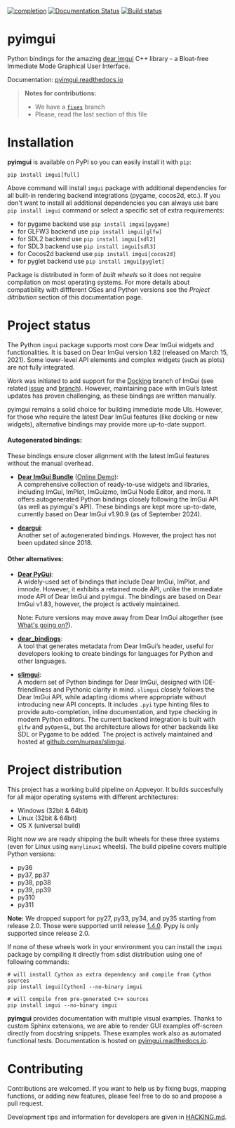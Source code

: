 [![completion](https://img.shields.io/badge/completion-72%25%20%28536%20of%20735%29-blue.svg)](https://github.com/pyimgui/pyimgui)
[![Documentation Status](https://readthedocs.org/projects/pyimgui/badge/?version=latest)](https://pyimgui.readthedocs.io/en/latest/?badge=latest)
[![Build status](https://ci.appveyor.com/api/projects/status/mr97t941p6k4c261/branch/master?svg=true)](https://ci.appveyor.com/project/KinoxKlark/pyimgui/branch/master)

# pyimgui

Python bindings for the amazing
[dear imgui](https://github.com/ocornut/imgui) C++ library - a Bloat-free
Immediate Mode Graphical User Interface.

Documentation: [pyimgui.readthedocs.io](https://pyimgui.readthedocs.io/en/latest/)

> **Notes for contributions:**
> - We have a [`fixes`](https://github.com/pyimgui/pyimgui/tree/fixes) branch
> - Please, read the last section of this file

# Installation

**pyimgui** is available on PyPI so you can easily install it with `pip`:
 
    pip install imgui[full]

Above command will install `imgui` package with additional dependencies for all
built-in rendering backend integrations (pygame, cocos2d, etc.). If you don't
want to install all additional dependencies you can always use bare
`pip install imgui` command or select a specific set of extra requirements:

* for pygame backend use `pip install imgui[pygame]`
* for GLFW3 backend use `pip install imgui[glfw]`
* for SDL2 backend use `pip install imgui[sdl2]`
* for SDL3 backend use `pip install imgui[sdl3]`
* for Cocos2d backend use `pip install imgui[cocos2d]`
* for pyglet backend use `pip install imgui[pyglet]`

Package is distributed in form of *built wheels* so it does not require
compilation on most operating systems. For more details about compatibility
with diffferent OSes and Python versions see the *Project ditribution*
section of this documentation page.


# Project status

The Python `imgui` package supports most core Dear ImGui widgets and functionalities. It is based on Dear ImGui version 1.82 (released on March 15, 2021). Some lower-level API elements and complex widgets (such as plots) are not fully integrated.

Work was initiated to add support for the [Docking](https://github.com/ocornut/imgui/wiki/Docking) branch of ImGui (see related [issue](https://github.com/pyimgui/pyimgui/issues/259) and [branch](https://github.com/pyimgui/pyimgui/tree/docking)). However, maintaining pace with ImGui’s latest updates has proven challenging, as these bindings are written manually.

pyimgui remains a solid choice for building immediate mode UIs. However, for those who require the latest Dear ImGui features (like docking or new widgets), alternative bindings may provide more up-to-date support.

#### Autogenerated bindings: 
These bindings ensure closer alignment with the latest ImGui features without the manual overhead.


- **[Dear ImGui Bundle](https://pthom.github.io/imgui_bundle/)** ([Online Demo](https://traineq.org/ImGuiBundle/emscripten/bin/demo_imgui_bundle.html)):  
  A comprehensive collection of ready-to-use widgets and libraries, including ImGui, ImPlot, ImGuizmo, ImGui Node Editor, and more. It offers autogenerated Python bindings closely following the ImGui API (as well as pyimgui's API). These bindings are kept more up-to-date, currently based on Dear ImGui v1.90.9 (as of September 2024).

- **[deargui](https://github.com/cammm/deargui)**:  
  Another set of autogenerated bindings. However, the project has not been updated since 2018.

#### Other alternatives:
- **[Dear PyGui](https://github.com/hoffstadt/DearPyGui)**:  
  A widely-used set of bindings that include Dear ImGui, ImPlot, and imnode. However, it exhibits a retained mode API,
  unlike the immediate mode API of Dear ImGui and pyimgui. The bindings are based on Dear ImGui v1.83, however, the project is actively maintained.

  Note: Future versions may move away from Dear ImGui altogether (see [What's going on?](https://github.com/hoffstadt/DearPyGui/wiki/What's-going-on%3F)).
  

- **[dear_bindings](https://github.com/dearimgui/dear_bindings)**:  
    A tool that generates metadata from Dear ImGui’s header, useful for developers looking to create bindings for languages for Python and other languages.

- **[slimgui](https://nurpax.github.io/slimgui/)**:  
    A modern set of Python bindings for Dear ImGui, designed with IDE-friendliness and Pythonic clarity in mind. `slimgui` closely follows the Dear ImGui API, while adapting idioms where appropriate without introducing new API concepts. It includes `.pyi` type hinting files to provide auto-completion, inline documentation, and type checking in modern Python editors. The current backend integration is built with `glfw` and `pyOpenGL`, but the architecture allows for other backends like SDL or Pygame to be added. The project is actively maintained and hosted at [github.com/nurpax/slimgui](https://github.com/nurpax/slimgui).


# Project distribution

This project has a working build pipeline on Appveyor. It builds
succesfully for all major operating systems with different architectures:

* Windows (32bit & 64bit)
* Linux (32bit & 64bit)
* OS X (universal build)

Right now we are ready shipping the built wheels for these three systems
(even for Linux using `manylinux1` wheels). The build pipeline covers multiple
Python versions:

* py36
* py37, pp37
* py38, pp38
* py39, pp39
* py310
* py311

__Note:__ We dropped support for py27, py33, py34, and py35 starting from release 2.0. 
Those were supported until release [1.4.0](https://github.com/pyimgui/pyimgui/releases/tag/1.4.0). 
Pypy is only supported since release 2.0.

If none of these wheels work in your environment you can install the `imgui`
package by compiling it directly from sdist distribution using one of following
commands:

    # will install Cython as extra dependency and compile from Cython sources
    pip install imgui[Cython] --no-binary imgui

    # will compile from pre-generated C++ sources
    pip install imgui --no-binary imgui

**pyimgui** provides documentation with multiple visual examples.
Thanks to custom Sphinx extensions, we are able to render GUI examples off-screen directly from docstring 
snippets. These examples work also as automated functional tests. Documentation is hosted on
[pyimgui.readthedocs.io](https://pyimgui.readthedocs.io/en/latest/index.html).

# Contributing
Contributions are welcomed. If you want to help us by fixing bugs, mapping functions, or adding new features, 
please feel free to do so and propose a pull request.

Development tips and information for developers are given in [HACKING.md](https://github.com/pyimgui/pyimgui/blob/master/HACKING.md).


